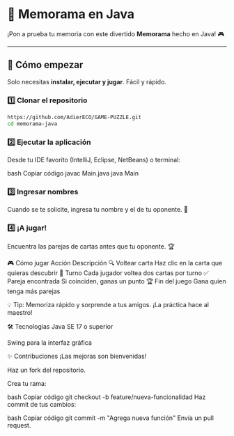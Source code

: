 # 🧠 Memorama en Java

¡Pon a prueba tu memoria con este divertido **Memorama** hecho en Java! 🎮  

---

## 🚀 Cómo empezar

Solo necesitas **instalar, ejecutar y jugar**. Fácil y rápido.  

### 1️⃣ Clonar el repositorio
```bash
https://github.com/AdierECO/GAME-PUZZLE.git
cd memorama-java
```

### 2️⃣ Ejecutar la aplicación
Desde tu IDE favorito (IntelliJ, Eclipse, NetBeans) o terminal:

bash
Copiar código
javac Main.java
java Main
### 3️⃣ Ingresar nombres
Cuando se te solicite, ingresa tu nombre y el de tu oponente. 📝

### 4️⃣ ¡A jugar!
Encuentra las parejas de cartas antes que tu oponente. 🏆

🎮 Cómo jugar
Acción	Descripción
🔍 Voltear carta	Haz clic en la carta que quieras descubrir
👫 Turno	Cada jugador voltea dos cartas por turno
✅ Pareja encontrada	Si coinciden, ganas un punto
🏆 Fin del juego	Gana quien tenga más parejas

💡 Tip: Memoriza rápido y sorprende a tus amigos. ¡La práctica hace al maestro!

🛠️ Tecnologías
Java SE 17 o superior

Swing para la interfaz gráfica

✨ Contribuciones
¡Las mejoras son bienvenidas!

Haz un fork del repositorio.

Crea tu rama:

bash
Copiar código
git checkout -b feature/nueva-funcionalidad
Haz commit de tus cambios:

bash
Copiar código
git commit -m "Agrega nueva función"
Envía un pull request.
